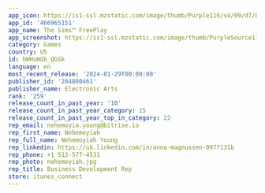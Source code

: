 ```yaml
---
app_icon: https://is1-ssl.mzstatic.com/image/thumb/Purple116/v4/09/d7/0f/09d70f5e-23e6-71c0-8ccf-1fc8ef28d496/AppIcon-0-0-1x_U007emarketing-0-7-0-85-220.png/1024x1024bb.png
app_id: '466965151'
app_name: The Sims™ FreePlay
app_screenshot: https://is1-ssl.mzstatic.com/image/thumb/PurpleSource116/v4/bf/87/89/bf87891a-eab2-8d10-e672-fb9941c5b637/57de337f-eeae-4781-a566-aa23f57080a0_SFP_U96_Evergreen_Keyart_CBS1-iOS_IPHONEXSMAX_GENERIC_2688x1242_EN.jpg/2688x1242bb.png
category: Games
country: US
id: bWHuHGb_QGSk
language: en
most_recent_release: '2024-01-29T00:00:00'
publisher_id: '284800461'
publisher_name: Electronic Arts
rank: '259'
release_count_in_past_year: '10'
release_count_in_past_year_category: 15
release_count_in_past_year_top_in_category: 22
rep_email: nehemoyia.young@bitrise.io
rep_first_name: Nehemoyiah
rep_full_name: Nehemoyiah Young
rep_linkedin: https://uk.linkedin.com/in/anna-magnussen-0977131b
rep_phone: +1 512-577-4531
rep_photo: nehemoyiah.jpg
rep_title: Business Development Rep
store: itunes_connect
---
```

